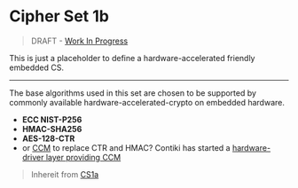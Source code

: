 Cipher Set 1b
=============

> DRAFT - [Work In Progress](https://github.com/telehash/telehash.org/issues/42)

This is just a placeholder to define a hardware-accelerated friendly embedded CS.

-----------------

The base algorithms used in this set are chosen to be supported by commonly available hardware-accelerated-crypto on embedded hardware.

* **ECC NIST-P256**
* **HMAC-SHA256**
* **AES-128-CTR**
* or [CCM](http://en.wikipedia.org/wiki/CCM_mode) to replace CTR and HMAC? Contiki has started a [hardware-driver layer providing CCM](https://github.com/contiki-os/contiki/pull/557)

> Inhereit from [CS1a](1a.md)

